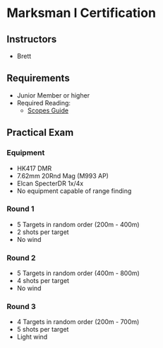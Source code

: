 # Marksman I Certification

## Instructors

- Brett

## Requirements

- Junior Member or higher
- Required Reading:
  - [Scopes Guide](guides/scopes.md)

## Practical Exam

### Equipment

- HK417 DMR
- 7.62mm 20Rnd Mag (M993 AP)
- Elcan SpecterDR 1x/4x
- No equipment capable of range finding

### Round 1

- 5 Targets in random order (200m - 400m)
- 2 shots per target
- No wind

### Round 2

- 5 Targets in random order (400m - 800m)
- 4 shots per target
- No wind

### Round 3

- 4 Targets in random order (200m - 700m)
- 5 shots per target
- Light wind
